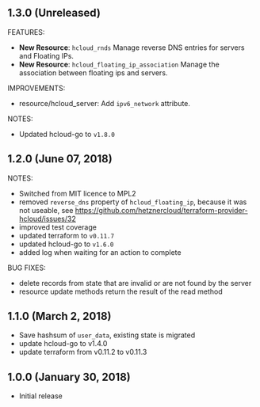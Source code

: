 ## 1.3.0 (Unreleased)

FEATURES:

- **New Resource**: `hcloud_rnds` Manage reverse DNS entries for servers and Floating IPs.
- **New Resource**: `hcloud_floating_ip_association` Manage the association between floating ips and servers.

IMPROVEMENTS:

* resource/hcloud_server: Add `ipv6_network` attribute.

NOTES:

* Updated hcloud-go to `v1.8.0`

## 1.2.0 (June 07, 2018)

NOTES:

* Switched from MIT licence to MPL2
* removed `reverse_dns` property of `hcloud_floating_ip`, because it was not useable, see https://github.com/hetznercloud/terraform-provider-hcloud/issues/32
* improved test coverage
* updated terraform to `v0.11.7`
* updated hcloud-go to `v1.6.0`
* added log when waiting for an action to complete

BUG FIXES:

* delete records from state that are invalid or are not found by the server
* resource update methods return the result of the read method

## 1.1.0 (March 2, 2018)

* Save hashsum of `user_data`, existing state is migrated
* update hcloud-go to v1.4.0
* update terraform from v0.11.2 to v0.11.3

## 1.0.0 (January 30, 2018)

* Initial release
